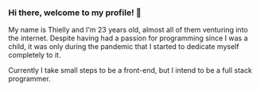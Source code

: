 ### Hi there, welcome to my profile! 👋

My name is Thielly and I'm 23 years old, almost all of them venturing into the internet. Despite having had a passion for programming since I was a child, it was only during the pandemic that I started to dedicate myself completely to it.

Currently I take small steps to be a front-end, but I intend to be a full stack programmer.




